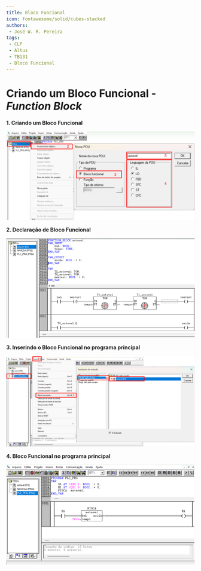 ```yaml
---
title: Bloco Funcional
icon: fontawesome/solid/cubes-stacked
authors:
 - José W. R. Pereira
tags:
 - CLP
 - Altus
 - TB131
 - Bloco Funcional
---
```


# Criando um Bloco Funcional - *Function Block*

**1. Criando um Bloco Funcional**

![addObj_fb_astavel](img/lab09-addObj_fb_astavel.png)

**2. Declaração de Bloco Funcional**

![fb_astavel](img/lab09-fb_astavel.png)

**3. Inserindo o Bloco Funcional no programa principal**

![add_fb](img/lab09-add_fb_astavel.png)

**4. Bloco Funcional no programa principal**

![fb_no_PLC_PRG](img/lab09-prog_pisca.png)
